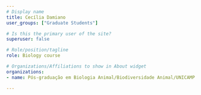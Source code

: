 ```yaml
---
# Display name
title: Cecília Damiano
user_groups: ["Graduate Students"]

# Is this the primary user of the site?
superuser: false

# Role/position/tagline
role: Biology course

# Organizations/Affiliations to show in About widget
organizations:
- name: Pós-graduação em Biologia Animal/Biodiversidade Animal/UNICAMP

---
```

